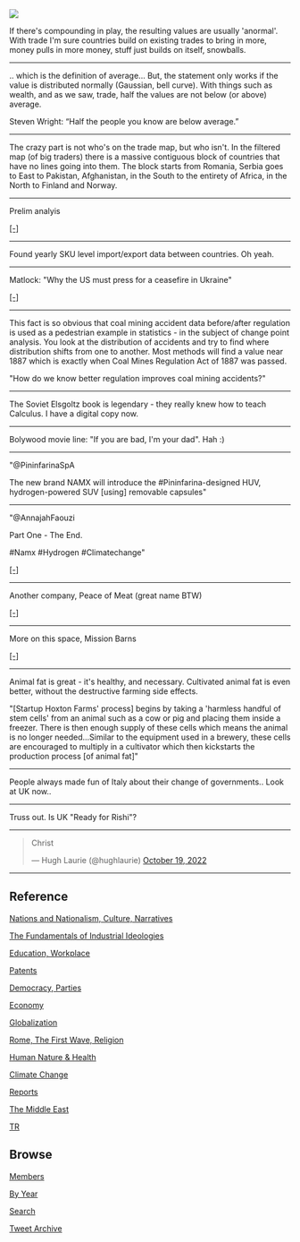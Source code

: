 <img src="https://drive.google.com/uc?export=view&id=1B2wf9R7AMH1d7Vw6e2mucLbIQ5NSjir7"/>

If there's compounding in play, the resulting values are usually
'anormal'. With trade I'm sure countries build on existing trades to
bring in more, money pulls in more money, stuff just builds on
itself, snowballs.

---

.. which is the definition of average... But, the statement only works
if the value is distributed normally (Gaussian, bell curve). With
things such as wealth, and as we saw, trade, half the values are not
below (or above) average.

Steven Wright: “Half the people you know are below average.” 

---

The crazy part is not who's on the trade map, but who isn't. In the
filtered map (of big traders) there is a massive contiguous block of
countries that have no lines going into them. The block starts from
Romania, Serbia goes to East to Pakistan, Afghanistan, in the South to
the entirety of Africa, in the North to Finland and Norway.

---

Prelim analyis

[[-]](2022/10/world-commerce.html)

---

Found yearly SKU level import/export data between countries. Oh yeah.

---

Matlock: "Why the US must press for a ceasefire in Ukraine"

[[-]](https://responsiblestatecraft.org/2022/10/17/on-ukraine-the-us-is-on-the-hook-to-find-a-way-out/)

---

This fact is so obvious that coal mining accident data before/after
regulation is used as a pedestrian example in statistics - in the
subject of change point analysis. You look at the distribution of
accidents and try to find where distribution shifts from one to
another. Most methods will find a value near 1887 which is exactly
when Coal Mines Regulation Act of 1887 was passed.

"How do we know better regulation improves coal mining accidents?"

---

The Soviet Elsgoltz book is legendary - they really knew how to teach
Calculus. I have a digital copy now. 

---

Bolywood movie line: "If you are bad, I'm your dad". Hah :)

---

"@PininfarinaSpA

The new brand NAMX will introduce the \#Pininfarina-designed HUV,
hydrogen-powered SUV [using] removable capsules"

---

"@AnnajahFaouzi

Part One - The End.

\#Namx \#Hydrogen \#Climatechange"

[[-]](https://twitter.com/AnnajahFaouzi/status/1579254941897543680)

---

Another company, Peace of Meat (great name BTW)

[[-]](2022/06/lab-grown-meat.html#peaceofmeat)

---

More on this space, Mission Barns

[[-]](2022/06/lab-grown-meat.html#missionbarns)

---

Animal fat is great - it's healthy, and necessary. Cultivated animal
fat is even better, without the destructive farming side effects.

"[Startup Hoxton Farms' process] begins by taking a 'harmless handful
of stem cells' from an animal such as a cow or pig and placing them
inside a freezer. There is then enough supply of these cells which
means the animal is no longer needed...Similar to the equipment used
in a brewery, these cells are encouraged to multiply in a cultivator
which then kickstarts the production process [of animal fat]"

---

People always made fun of Italy about their change of governments..
Look at UK now..

---

Truss out. Is UK "Ready for Rishi"?

---

<blockquote class="twitter-tweet"><p lang="en" dir="ltr">Christ</p>&mdash; Hugh Laurie (@hughlaurie) <a href="https://twitter.com/hughlaurie/status/1582859649862496257?ref_src=twsrc%5Etfw">October 19, 2022</a></blockquote> <script async src="https://platform.twitter.com/widgets.js" charset="utf-8"></script>

---

## Reference

[Nations and Nationalism, Culture, Narratives](2013/02/nations-and-nationalism.html)

[The Fundamentals of Industrial Ideologies](2011/04/fundamentals-of-industrial-ideologies.html)

[Education, Workplace](2017/09/education-workplace.html)

[Patents](2018/09/patents.html)

[Democracy, Parties](2016/11/democracy.html)

[Economy](2018/05/economy.html)

[Globalization](2018/09/globalization.html)

[Rome, The First Wave, Religion](2017/12/rome.html)

[Human Nature & Health](2020/07/human-nature.html)

[Climate Change](2018/12/climate.html)

[Reports](2019/05/reports.html)

[The Middle East](2019/07/middleeast.html)

[TR](../tr)

## Browse

[Members](2022/08/members.html)

[By Year](years.html)

[Search](search.html)

[Tweet Archive](tweets/index.html)


